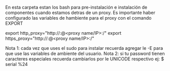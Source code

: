 En esta carpeta estan los bash para pre-instalación e instalación de componentes cuando estamos detras de un proxy.
Es importante haber configurado las variables de hambiente para el proxy con el comando EXPORT

export http_proxy="http://<user name>:<password>@<proxy name/IP>:<proxy port>/"
export https_proxy="http://<user name>:<password>@<proxy name/IP>:<proxy port>/"

Nota 1: cada vez que uses el sudo para instalar recuerda agregar le -E para que use las variables de ambiente del usuario.
Nota 2: si tu password tienen caracteres especiales recuerda cambiarlos por le UNICODE respectivo ej: $ serial %24
